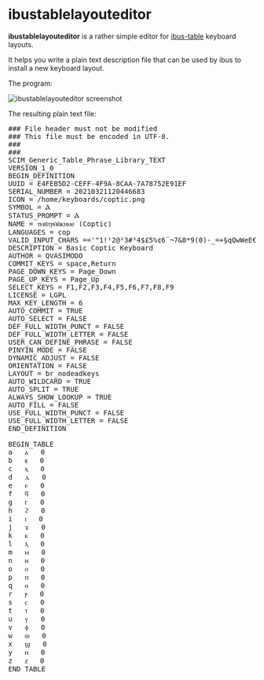 # ibustablelayouteditor

**ibustablelayouteditor** is a rather simple editor for [ibus-table](https://en.wikipedia.org/wiki/Intelligent_Input_Bus#ibus-table) keyboard layouts.

It helps you write a plain text description file that can be used by ibus to install a new keyboard layout.

The program: 

![ibustablelayouteditor screenshot](https://oderalon.net/wiki/images/a/a4/ibustablelayouteditor_screenshot.png)

The resulting plain text file:

<pre>
### File header must not be modified
### This file must be encoded in UTF-8.
###
###
SCIM_Generic_Table_Phrase_Library_TEXT
VERSION_1_0
BEGIN_DEFINITION
UUID = E4FEB5D2-CEFF-4F9A-8CAA-7A78752E91EF
SERIAL_NUMBER = 20210321120446683
ICON = /home/keyboards/coptic.png
SYMBOL = Ⲁ
STATUS_PROMPT = Ⲁ
NAME = ⲧⲙⲛ̄ⲧⲣⲙ̄ⲛ̄ⲕⲏⲙⲉ (Coptic)
LANGUAGES = cop
VALID_INPUT_CHARS =='"1!¹2@²3#³4$£5%¢6¨¬7&8*9(0)-_=+§qQwWeE€rRtTyYuUiIoOpP`[{ªaAsSdDfFgGhHjJkKlLçÇ~^]}º\|zZxXcCvVbBnNmM,<.>;:/?°
DESCRIPTION = Basic Coptic Keyboard
AUTHOR = QVASIMODO <sld@oderalon.net>
COMMIT_KEYS = space,Return
PAGE_DOWN_KEYS = Page_Down
PAGE_UP_KEYS = Page_Up
SELECT_KEYS = F1,F2,F3,F4,F5,F6,F7,F8,F9
LICENSE = LGPL
MAX_KEY_LENGTH = 6
AUTO_COMMIT = TRUE
AUTO_SELECT = FALSE
DEF_FULL_WIDTH_PUNCT = FALSE
DEF_FULL_WIDTH_LETTER = FALSE
USER_CAN_DEFINE_PHRASE = FALSE
PINYIN_MODE = FALSE
DYNAMIC_ADJUST = FALSE
ORIENTATION = FALSE
LAYOUT = br_nodeadkeys
AUTO_WILDCARD = TRUE
AUTO_SPLIT = TRUE
ALWAYS_SHOW_LOOKUP = TRUE
AUTO_FILL = FALSE
USE_FULL_WIDTH_PUNCT = FALSE
USE_FULL_WIDTH_LETTER = FALSE
END_DEFINITION

BEGIN_TABLE
a	ⲁ	0
b	ⲃ	0
c	ⲭ	0
d	ⲇ	0
e	ⲉ	0
f	ϥ	0
g	ⲅ	0
h	ϩ	0
i	ⲓ	0
j	ϫ	0
k	ⲕ	0
l	ⲗ	0
m	ⲙ	0
n	ⲛ	0
o	ⲟ	0
p	ⲡ	0
q	ⲑ	0
r	ⲣ	0
s	ⲥ	0
t	ⲧ	0
u	ⲩ	0
v	ⲫ	0
w	ⲱ	0
x	ϣ	0
y	ⲏ	0
z	ⲍ	0
END_TABLE
</pre>
